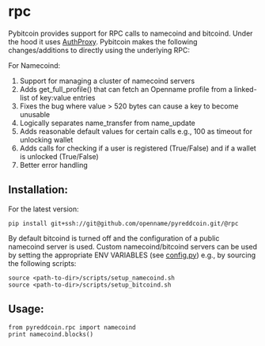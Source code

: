 rpc
=======

Pybitcoin provides support for RPC calls to namecoind and bitcoind. Under the hood it uses [AuthProxy](https://github.com/jgarzik/python-bitcoinrpc). Pybitcoin makes the following changes/additions to directly using the underlying RPC: 

For Namecoind:

  1. Support for managing a cluster of namecoind servers
  2. Adds get_full_profile() that can fetch an Openname profile from a linked-list of key:value entries
  3. Fixes the bug where value > 520 bytes can cause a key to become unusable
  4. Logically separates name_transfer from name_update 
  5. Adds reasonable default values for certain calls e.g., 100 as timeout for unlocking wallet
  6. Adds calls for checking if a user is registered (True/False) and if a wallet is unlocked (True/False)
  7. Better error handling 
  
## Installation:

For the latest version:

```
pip install git+ssh://git@github.com/openname/pyreddcoin.git/@rpc
```

By default bitcoind is turned off and the configuration of a public namecoind server is used. Custom namecoind/bitcoind servers can be used by setting the appropriate ENV VARIABLES (see [config.py](coinrpc/config.py)) e.g., by sourcing the following scripts:

```
source <path-to-dir>/scripts/setup_namecoind.sh 
source <path-to-dir>/scripts/setup_bitcoind.sh
```

## Usage: 

```
from pyreddcoin.rpc import namecoind
print namecoind.blocks()
```
